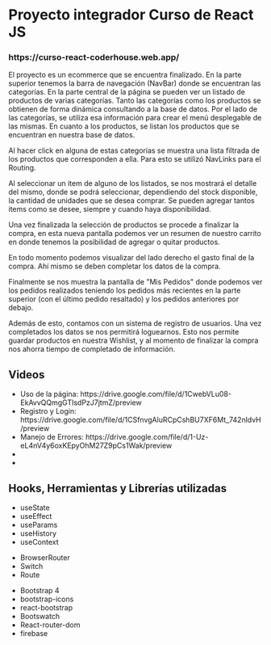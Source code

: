 # Proyecto integrador Curso de React JS

<h3>https://curso-react-coderhouse.web.app/</h3>

El proyecto es un ecommerce que se encuentra finalizado.
En la parte superior tenemos la barra de navegación (NavBar) donde se encuentran las categorías.
En la parte central de la página se pueden ver un listado de productos de varias categorías.
Tanto las categorías como los productos se obtienen de forma dinámica consultando a la base de datos.
Por el lado de las categorías, se utiliza esa información para crear el menú desplegable de las mismas.
En cuanto a los productos, se listan los productos que se encuentran en nuestra base de datos.

Al hacer click en alguna de estas categorías se muestra una lista filtrada de los productos que corresponden a ella. Para esto se utilizó NavLinks para el Routing.

Al seleccionar un item de alguno de los listados, se nos mostrará el detalle del mismo, donde se podrá seleccionar, dependiendo del stock disponible, la cantidad de unidades que se desea comprar. Se pueden agregar tantos items como se desee, siempre y cuando haya disponibilidad.

Una vez finalizada la selección de productos se procede a finalizar la compra, en esta nueva pantalla podemos ver un resumen de nuestro carrito en donde tenemos la posibilidad de agregar o quitar productos. 

En todo momento podemos visualizar del lado derecho el gasto final de la compra. Ahí mismo se deben completar los datos de la compra.

Finalmente se nos muestra la pantalla de "Mis Pedidos" donde podemos ver los pedidos realizados teniendo los pedidos más recientes en la parte superior (con el último pedido resaltado) y los pedidos anteriores por debajo.

Además de esto, contamos con un sistema de registro de usuarios. Una vez completados los datos se nos permitirá loguearnos.
Esto nos permite guardar productos en nuestra Wishlist, y al momento de finalizar la compra nos ahorra tiempo de completado de información.

## Videos
<ul>
    <li>Uso de la página: https://drive.google.com/file/d/1CwebVLu08-EkAvvQQmgGTIsdPzJ7jtmZ/preview</li>
    <li>Registro y Login: https://drive.google.com/file/d/1CSfnvgAluRCpCshBU7XF6Mt_742nldvH/preview</li>
    <li>Manejo de Errores: https://drive.google.com/file/d/1-Uz-eL4nV4y6oxKEpyOhM27Z9pCs1Wak/preview</li>
    <li></li>
    <li></li>
</ul>

## Hooks, Herramientas y Librerías utilizadas
<ul>
    <li>useState</li>
    <li>useEffect</li>
    <li>useParams</li>
    <li>useHistory</li>
    <li>useContext</li>
</ul>
<ul>
    <li>BrowserRouter</li>
    <li>Switch</li>
    <li>Route</li>
</ul>
<ul>
    <li>Bootstrap 4</li>
    <li>bootstrap-icons</li>
    <li>react-bootstrap</li>
    <li>Bootswatch</li>
    <li>React-router-dom</li>
    <li>firebase</li>
</ul>